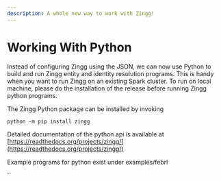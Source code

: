 ```yaml
---
description: A whole new way to work with Zingg!
---
```


# Working With Python

Instead of configuring Zingg using the JSON, we can now use Python to build and run Zingg entity and identity resolution programs. This is handy when you want to run Zingg on an existing Spark cluster. To run on local machine, please do the installation of the release before running Zingg python programs.

The Zingg Python package can be installed by invoking

`python -m pip install zingg`

Detailed documentation of the python api is available at [https://readthedocs.org/projects/zingg/](https://readthedocs.org/projects/zingg/)

Example programs for python exist under examples/febrl

``


